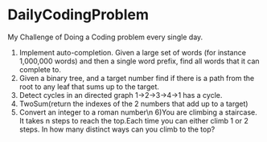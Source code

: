# DailyCodingProblem
My Challenge of Doing a Coding problem every single day.


1) Implement auto-completion. Given a large set of words (for instance 1,000,000 words) and then a single word prefix, find all words that it can complete to.
2) Given a binary tree, and a target number find if there is a path from the root to any leaf that sums up to the target.
3) Detect cycles in an directed graph 1->2->3->4->1 has a cycle.
4) TwoSum(return the indexes of the 2 numbers that add up to a target)
5) Convert an integer to a roman number\n
6)You are climbing a staircase. It takes n steps to reach the top.Each time you can either climb 1 or 2 steps. In how many distinct ways can you climb to the top?

 
